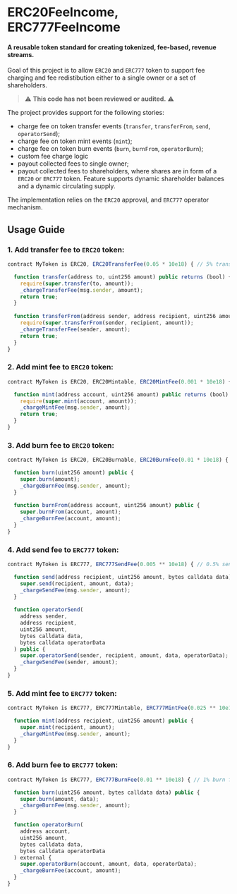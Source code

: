 # ERC20FeeIncome, ERC777FeeIncome

#### A reusable token standard for creating tokenized, fee-based, revenue streams.

Goal of this project is to allow `ERC20` and `ERC777` token to support 
fee charging and fee redistibution either to a single owner or
a set of shareholders.

> :warning: **This code has not been reviewed or audited.** :warning:

The project provides support for the following stories:
- charge fee on token transfer events (`transfer`, `transferFrom`, `send`, `operatorSend`);
- charge fee on token mint events (`mint`);
- charge fee on token burn events (`burn`, `burnFrom`, `operatorBurn`);
- custom fee charge logic
- payout collected fees to single owner;
- payout collected fees to shareholders, where shares are in form of a `ERC20` or `ERC777` token. Feature supports dynamic shareholder balances and a dynamic circulating supply.

The implementation relies on the `ERC20` approval, and `ERC777` operator mechanism.

## Usage Guide

### 1. Add transfer fee to `ERC20` token:
```js
contract MyToken is ERC20, ERC20TransferFee(0.05 * 10e18) { // 5% transfer fee

  function transfer(address to, uint256 amount) public returns (bool) {
    require(super.transfer(to, amount));
    _chargeTransferFee(msg.sender, amount);
    return true;
  }
  
  function transferFrom(address sender, address recipient, uint256 amount) public returns (bool) {
    require(super.transferFrom(sender, recipient, amount));
    _chargeTransferFee(sender, amount);
    return true;
  }
}
```

### 2. Add mint fee to `ERC20` token:
```js
contract MyToken is ERC20, ERC20Mintable, ERC20MintFee(0.001 * 10e18) { // 0.1% mint fee

  function mint(address account, uint256 amount) public returns (bool) {
    require(super.mint(account, amount));
    _chargeMintFee(msg.sender, amount);
    return true;
  }
}
```

### 3. Add burn fee to `ERC20` token:
```js
contract MyToken is ERC20, ERC20Burnable, ERC20BurnFee(0.01 * 10e18) { // 1% burn fee

  function burn(uint256 amount) public {
    super.burn(amount);
    _chargeBurnFee(msg.sender, amount);
  }
  
  function burnFrom(address account, uint256 amount) public {
    super.burnFrom(account, amount);
    _chargeBurnFee(account, amount);
  }
}
```

### 4. Add send fee to `ERC777` token:
```js
contract MyToken is ERC777, ERC777SendFee(0.005 ** 10e18) { // 0.5% send fee

  function send(address recipient, uint256 amount, bytes calldata data) public {
    super.send(recipient, amount, data);
    _chargeSendFee(msg.sender, amount);
  }
  
  function operatorSend(
    address sender,
    address recipient,
    uint256 amount,
    bytes calldata data,
    bytes calldata operatorData
  ) public {
    super.operatorSend(sender, recipient, amount, data, operatorData);
    _chargeSendFee(sender, amount);
  }
}
```

### 5. Add mint fee to `ERC777` token:
```js
contract MyToken is ERC777, ERC777Mintable, ERC777MintFee(0.025 ** 10e18) { // 2.5% mint fee

  function mint(address recipient, uint256 amount) public {
    super.mint(recipient, amount);
    _chargeMintFee(msg.sender, amount);
  }
}
```

### 6. Add burn fee to `ERC777` token:
```js
contract MyToken is ERC777, ERC777BurnFee(0.01 ** 10e18) { // 1% burn fee

  function burn(uint256 amount, bytes calldata data) public {
    super.burn(amount, data);
    _chargeBurnFee(msg.sender, amount);
  }

  function operatorBurn(
    address account,
    uint256 amount,
    bytes calldata data,
    bytes calldata operatorData
  ) external {
    super.operatorBurn(account, amount, data, operatorData);
    _chargeBurnFee(account, amount);
  }
}
```
